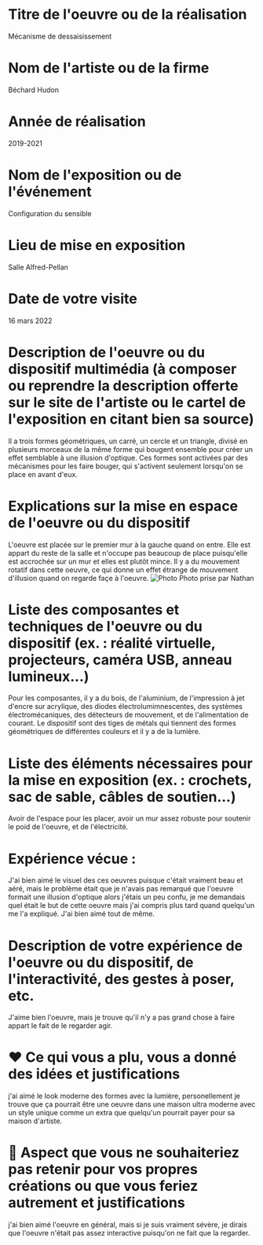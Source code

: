 # Titre de l'oeuvre ou de la réalisation
Mécanisme de dessaisissement

#  Nom de l'artiste ou de la firme
Béchard Hudon
# Année de réalisation
2019-2021
# Nom de l'exposition ou de l'événement
Configuration du sensible
 # Lieu de mise en exposition
Salle Alfred-Pellan
# Date de votre visite
16 mars 2022
 # Description de l'oeuvre ou du dispositif multimédia (à composer ou reprendre la description offerte sur le site de l'artiste ou le cartel de l'exposition en citant bien sa source)
Il a trois formes géométriques, un carré, un cercle et un triangle, divisé en plusieurs morceaux de la même forme qui bougent ensemble pour créer un effet semblable à une illusion d'optique. Ces formes sont activées par des mécanismes pour les faire bouger, qui s'activent seulement lorsqu'on se place en avant d'eux.
 # Explications sur la mise en espace de l'oeuvre ou du dispositif 
L'oeuvre est placée sur le premier mur à la gauche quand on entre. Elle est appart du reste de la salle et n'occupe pas beaucoup de place puisqu'elle est accrochée sur un mur et elles est plutôt mince. Il y a du mouvement rotatif dans cette oeuvre, ce qui donne un effet étrange de mouvement d'illusion quand on regarde façe à l'oeuvre.
![Photo](médias/oeuvre_carre.png)
Photo prise par Nathan
 # Liste des composantes et techniques de l'oeuvre ou du dispositif (ex. : réalité virtuelle, projecteurs, caméra USB, anneau lumineux...)
Pour les composantes, il y a du bois, de l'aluminium, de l'impression à jet d'encre sur acrylique, des diodes électrolumimnescentes, des systèmes électromécaniques, des détecteurs de mouvement, et de l'alimentation de courant. Le dispositif sont des tiges de métals qui tiennent des formes géométriques de différentes couleurs et il y a de la lumière.
 # Liste des éléments nécessaires pour la mise en exposition (ex. : crochets, sac de sable, câbles de soutien...)
Avoir de l'espace pour les placer, avoir un mur assez robuste pour soutenir le poid de l'oeuvre, et de l'électricité.
 # Expérience vécue :
J'ai bien aimé le visuel des ces oeuvres puisque c'était vraiment beau et aéré, mais le problème était que je n'avais pas remarqué que l'oeuvre formait une illusion d'optique alors j'étais un peu confu, je me demandais quel était le but de cette oeuvre mais j'ai compris plus tard quand quelqu'un me l'a expliqué. J'ai bien aimé tout de même.
 # Description de votre expérience de l'oeuvre ou du dispositif, de l'interactivité, des gestes à poser, etc.
J'aime bien l'oeuvre, mais je trouve qu'il n'y a pas grand chose à faire appart le fait de le regarder agir.
 # ❤️ Ce qui vous a plu, vous a donné des idées et justifications
j'ai aimé le look moderne des formes avec la lumière, personellement je trouve que ça pourrait être une oeuvre dans une maison ultra moderne avec un style unique comme un extra que quelqu'un pourrait payer pour sa maison d'artiste.
 # 🤔 Aspect que vous ne souhaiteriez pas retenir pour vos propres créations ou que vous feriez autrement et justifications
j'ai bien aimé l'oeuvre en général, mais si je suis vraiment sévère, je dirais que l'oeuvre n'était pas assez interactive puisqu'on ne fait que la regarder.
